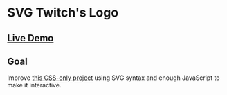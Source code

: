 # SVG Twitch's Logo

## [Live Demo](https://codepen.io/borntofrappe/pen/YzPzvMY)

## Goal

Improve [this CSS-only project](https://codepen.io/borntofrappe/full/qBEWeLE) using SVG syntax and enough JavaScript to make it interactive.
